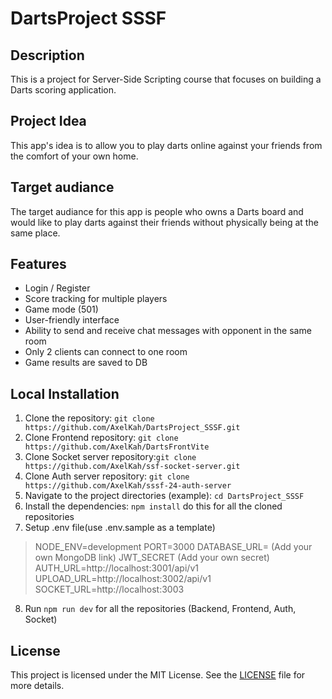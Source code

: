 # DartsProject SSSF

## Description
This is a project for Server-Side Scripting course that focuses on building a Darts scoring application.

## Project Idea
This app's idea is to allow you to play darts online against your friends from the comfort of your own home.

## Target audiance
The target audiance for this app is people who owns a Darts board and would like to play darts against their friends without physically being at the same place.

## Features
- Login / Register
- Score tracking for multiple players
- Game mode (501)
- User-friendly interface
- Ability to send and receive chat messages with opponent in the same room
- Only 2 clients can connect to one room
- Game results are saved to DB

## Local Installation
1. Clone the repository: `git clone https://github.com/AxelKah/DartsProject_SSSF.git`
2. Clone Frontend repository: `git clone https://github.com/AxelKah/DartsFrontVite`
3. Clone Socket server repository:`git clone https://github.com/AxelKah/ssf-socket-server.git`
4. Clone Auth server repository: `git clone https://github.com/AxelKah/sssf-24-auth-server`
5. Navigate to the project directories (example): `cd DartsProject_SSSF`
6. Install the dependencies: `npm install` do this for all the cloned repositories
7. Setup .env file(use .env.sample as a template)

>   NODE_ENV=development
>   PORT=3000
>   DATABASE_URL= (Add your own MongoDB link)
>   JWT_SECRET (Add your own secret)
>   AUTH_URL=http://localhost:3001/api/v1
>   UPLOAD_URL=http://localhost:3002/api/v1
>   SOCKET_URL=http://localhost:3003

8. Run `npm run dev` for all the repositories (Backend, Frontend, Auth, Socket)


## License
This project is licensed under the MIT License. See the [LICENSE](LICENSE) file for more details.